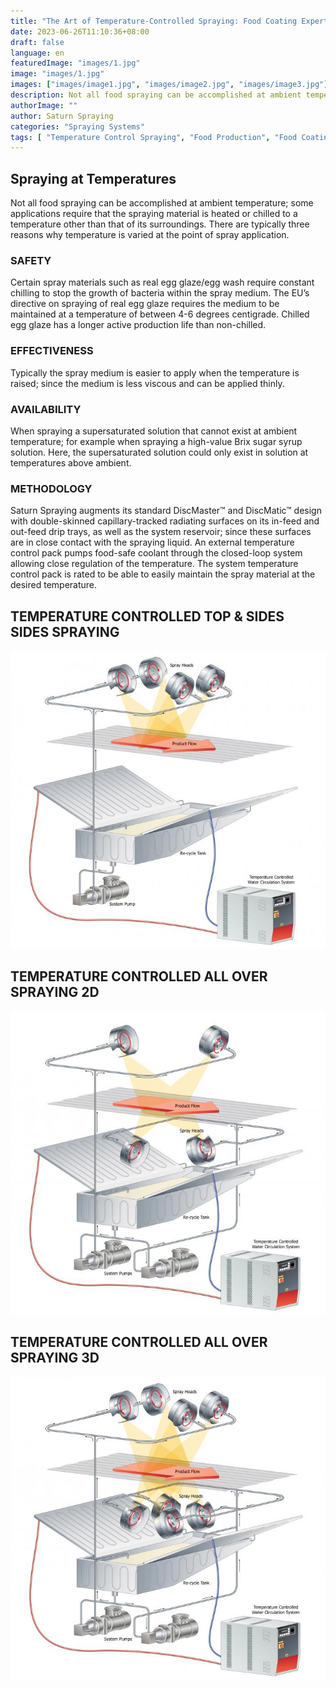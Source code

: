 ```yaml
---
title: "The Art of Temperature-Controlled Spraying: Food Coating Expertise"
date: 2023-06-26T11:10:36+08:00
draft: false
language: en
featuredImage: "images/1.jpg"
image: "images/1.jpg"
images: ["images/image1.jpg", "images/image2.jpg", "images/image3.jpg"]
description: Not all food spraying can be accomplished at ambient temperature; some applications require that the spraying material is heated or chilled to a temperature other than that of its surroundings.
authorImage: ""
author: Saturn Spraying
categories: "Spraying Systems"
tags: [ "Temperature Control Spraying", "Food Production", "Food Coating"]
---
```


## Spraying at Temperatures

Not all food spraying can be accomplished at ambient temperature; some applications require that the spraying material is heated or chilled to a temperature other than that of its surroundings. There are typically three reasons why temperature is varied at the point of spray application.

### SAFETY

Certain spray materials such as real egg glaze/egg wash require constant chilling to stop the growth of bacteria within the spray medium. The EU’s directive on spraying of real egg glaze requires the medium to be maintained at a temperature of between 4-6 degrees centigrade. Chilled egg glaze has a longer active production life than non-chilled.

### EFFECTIVENESS
Typically the spray medium is easier to apply when the temperature is raised; since the medium is less viscous and can be applied thinly.

### AVAILABILITY
When spraying a supersaturated solution that cannot exist at ambient temperature; for example when spraying a high-value Brix sugar syrup solution. Here, the supersaturated solution could only exist in solution at temperatures above ambient.

### METHODOLOGY
Saturn Spraying augments its standard DiscMaster™ and DiscMatic™ design with double-skinned capillary-tracked radiating surfaces on its in-feed and out-feed drip trays, as well as the system reservoir; since these surfaces are in close contact with the spraying liquid. An external temperature control pack pumps food-safe coolant through the closed-loop system allowing close regulation of the temperature. The system temperature control pack is rated to be able to easily maintain the spray material at the desired temperature.

## TEMPERATURE CONTROLLED TOP & SIDES SIDES SPRAYING

![Spinning Disc 10](images/2.jpg)

## TEMPERATURE CONTROLLED ALL OVER SPRAYING 2D
![Top & Bottom 2.5D](images/3.jpg)

## TEMPERATURE CONTROLLED ALL OVER SPRAYING 3D
![Spinning Disc 12](images/4.jpg)
